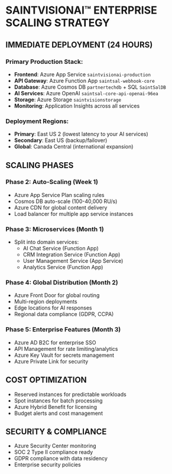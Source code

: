 # SAINTVISIONAI™ ENTERPRISE SCALING STRATEGY

## IMMEDIATE DEPLOYMENT (24 HOURS)

### Primary Production Stack:

- **Frontend**: Azure App Service `saintvisionai-production`
- **API Gateway**: Azure Function App `saintsal-webhook-core`
- **Database**: Azure Cosmos DB `partnertechdb` + SQL `SaintSalDB`
- **AI Services**: Azure OpenAI `saintsal-core-api-openai-96ea`
- **Storage**: Azure Storage `saintvisionstorage`
- **Monitoring**: Application Insights across all services

### Deployment Regions:

- **Primary**: East US 2 (lowest latency to your AI services)
- **Secondary**: East US (backup/failover)
- **Global**: Canada Central (international expansion)

## SCALING PHASES

### Phase 2: Auto-Scaling (Week 1)

- Azure App Service Plan scaling rules
- Cosmos DB auto-scale (100-40,000 RU/s)
- Azure CDN for global content delivery
- Load balancer for multiple app service instances

### Phase 3: Microservices (Month 1)

- Split into domain services:
  - AI Chat Service (Function App)
  - CRM Integration Service (Function App)
  - User Management Service (App Service)
  - Analytics Service (Function App)

### Phase 4: Global Distribution (Month 2)

- Azure Front Door for global routing
- Multi-region deployments
- Edge locations for AI responses
- Regional data compliance (GDPR, CCPA)

### Phase 5: Enterprise Features (Month 3)

- Azure AD B2C for enterprise SSO
- API Management for rate limiting/analytics
- Azure Key Vault for secrets management
- Azure Private Link for security

## COST OPTIMIZATION

- Reserved instances for predictable workloads
- Spot instances for batch processing
- Azure Hybrid Benefit for licensing
- Budget alerts and cost management

## SECURITY & COMPLIANCE

- Azure Security Center monitoring
- SOC 2 Type II compliance ready
- GDPR compliance with data residency
- Enterprise security policies
